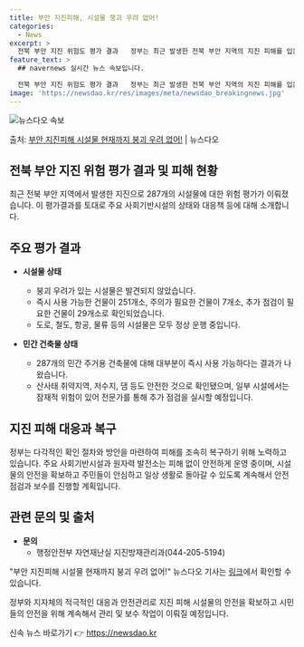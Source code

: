 ```yaml
---
title: 부안 지진피해, 시설물 붕괴 우려 없어!
categories:
  - News
excerpt: >
  전북 부안 지진 위험도 평가 결과   정부는 최근 발생한 전북 부안 지역의 지진 피해를 입은 287개 시설물…
feature_text: >
  ## navernews 실시간 뉴스 속보입니다.

  전북 부안 지진 위험도 평가 결과   정부는 최근 발생한 전북 부안 지역의 지진 피해를 입은 287개 시설물…
image: 'https://newsdao.kr/res/images/meta/newsdao_breakingnews.jpg'
---
```


![뉴스다오 속보](https://newsdao.kr/res/images/meta/newsdao_breakingnews.jpg)

<p>출처: <a href="https://newsdao.kr/4256" rel="dofollow">부안 지진피해 시설물 현재까지 붕괴 우려 없어!</a> | 뉴스다오</p>

## 전북 부안 지진 위험 평가 결과 및 피해 현황

최근 전북 부안 지역에서 발생한 지진으로 287개의 시설물에 대한 위험 평가가 이뤄졌습니다. 이 평가결과를 토대로 주요 사회기반시설의 상태와 대응책 등에 대해 소개합니다.

## 주요 평가 결과

- **시설물 상태**
  - 붕괴 우려가 있는 시설물은 발견되지 않았습니다.
  - 즉시 사용 가능한 건물이 251개소, 주의가 필요한 건물이 7개소, 추가 점검이 필요한 건물이 29개소로 확인되었습니다.
  - 도로, 철도, 항공, 물류 등의 시설물은 모두 정상 운행 중입니다.

- **민간 건축물 상태**
  - 287개의 민간 주거용 건축물에 대해 대부분이 즉시 사용 가능하다는 결과가 나왔습니다.
  - 산사태 취약지역, 저수지, 댐 등도 안전한 것으로 확인됐으며, 일부 시설에서는 잠재적 위험이 있어 전문가를 통해 추가 점검을 실시할 예정입니다.

## 지진 피해 대응과 복구

정부는 다각적인 확인 절차와 방안을 마련하여 피해를 조속히 복구하기 위해 노력하고 있습니다. 주요 사회기반시설과 원자력 발전소는 피해 없이 안전하게 운영 중이며, 시설물의 안전을 확보하고 주민들이 안심하고 일상 생활로 돌아갈 수 있도록 계속해서 안전 점검과 보수를 진행할 계획입니다.

## 관련 문의 및 출처

- **문의**
  - 행정안전부 자연재난실 지진방재관리과(044-205-5194)

"부안 지진피해 시설물 현재까지 붕괴 우려 없어!" 뉴스다오 기사는 [링크](https://newsdao.kr/4256)에서 확인할 수 있습니다.

정부와 지자체의 적극적인 대응과 안전관리로 지진 피해 시설물의 안전을 확보하고 시민들의 안전을 위해 계속해서 관리 및 보수 작업이 이뤄질 예정입니다. 

신속 뉴스 바로가기 👉 <a href="https://newsdao.kr" rel="dofollow">https://newsdao.kr</a>


